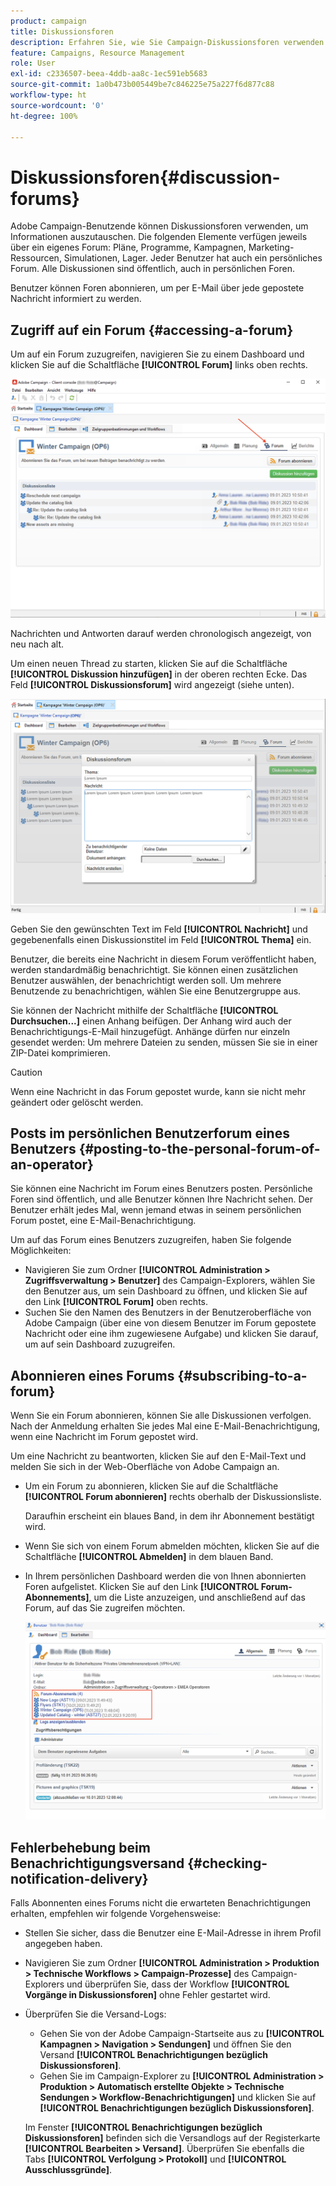 ```yaml
---
product: campaign
title: Diskussionsforen
description: Erfahren Sie, wie Sie Campaign-Diskussionsforen verwenden.
feature: Campaigns, Resource Management
role: User
exl-id: c2336507-beea-4ddb-aa8c-1ec591eb5683
source-git-commit: 1a0b473b005449be7c846225e75a227f6d877c88
workflow-type: ht
source-wordcount: '0'
ht-degree: 100%

---
```


# Diskussionsforen{#discussion-forums}

Adobe Campaign-Benutzende können Diskussionsforen verwenden, um Informationen auszutauschen. Die folgenden Elemente verfügen jeweils über ein eigenes Forum: Pläne, Programme, Kampagnen, Marketing-Ressourcen, Simulationen, Lager. Jeder Benutzer hat auch ein persönliches Forum. Alle Diskussionen sind öffentlich, auch in persönlichen Foren.

Benutzer können Foren abonnieren, um per E-Mail über jede gepostete Nachricht informiert zu werden.

## Zugriff auf ein Forum {#accessing-a-forum}

Um auf ein Forum zuzugreifen, navigieren Sie zu einem Dashboard und klicken Sie auf die Schaltfläche **[!UICONTROL Forum]** links oben rechts.

![](assets/mrm-forum-icon.png)

Nachrichten und Antworten darauf werden chronologisch angezeigt, von neu nach alt.

Um einen neuen Thread zu starten, klicken Sie auf die Schaltfläche **[!UICONTROL Diskussion hinzufügen]** in der oberen rechten Ecke. Das Feld **[!UICONTROL Diskussionsforum]** wird angezeigt (siehe unten).

![](assets/mrm-forum-new-thread.png)


Geben Sie den gewünschten Text im Feld **[!UICONTROL Nachricht]** und gegebenenfalls einen Diskussionstitel im Feld **[!UICONTROL Thema]** ein.

Benutzer, die bereits eine Nachricht in diesem Forum veröffentlicht haben, werden standardmäßig benachrichtigt. Sie können einen zusätzlichen Benutzer auswählen, der benachrichtigt werden soll. Um mehrere Benutzende zu benachrichtigen, wählen Sie eine Benutzergruppe aus.

Sie können der Nachricht mithilfe der Schaltfläche  **[!UICONTROL Durchsuchen...]** einen Anhang beifügen. Der Anhang wird auch der Benachrichtigungs-E-Mail hinzugefügt. Anhänge dürfen nur einzeln gesendet werden: Um mehrere Dateien zu senden, müssen Sie sie in einer ZIP-Datei komprimieren.

>[!CAUTION]
>
>Wenn eine Nachricht in das Forum gepostet wurde, kann sie nicht mehr geändert oder gelöscht werden.

## Posts im persönlichen Benutzerforum eines Benutzers {#posting-to-the-personal-forum-of-an-operator}

Sie können eine Nachricht im Forum eines Benutzers posten. Persönliche Foren sind öffentlich, und alle Benutzer können Ihre Nachricht sehen. Der Benutzer erhält jedes Mal, wenn jemand etwas in seinem persönlichen Forum postet, eine E-Mail-Benachrichtigung.

Um auf das Forum eines Benutzers zuzugreifen, haben Sie folgende Möglichkeiten:

* Navigieren Sie zum Ordner **[!UICONTROL Administration > Zugriffsverwaltung > Benutzer]** des Campaign-Explorers, wählen Sie den Benutzer aus, um sein Dashboard zu öffnen, und klicken Sie auf den Link **[!UICONTROL Forum]** oben rechts.
* Suchen Sie den Namen des Benutzers in der Benutzeroberfläche von Adobe Campaign (über eine von diesem Benutzer im Forum gepostete Nachricht oder eine ihm zugewiesene Aufgabe) und klicken Sie darauf, um auf sein Dashboard zuzugreifen.

## Abonnieren eines Forums {#subscribing-to-a-forum}

Wenn Sie ein Forum abonnieren, können Sie alle Diskussionen verfolgen. Nach der Anmeldung erhalten Sie jedes Mal eine E-Mail-Benachrichtigung, wenn eine Nachricht im Forum gepostet wird.

Um eine Nachricht zu beantworten, klicken Sie auf den E-Mail-Text und melden Sie sich in der Web-Oberfläche von Adobe Campaign an.

* Um ein Forum zu abonnieren, klicken Sie auf die Schaltfläche **[!UICONTROL Forum abonnieren]** rechts oberhalb der Diskussionsliste.

  Daraufhin erscheint ein blaues Band, in dem ihr Abonnement bestätigt wird.

* Wenn Sie sich von einem Forum abmelden möchten, klicken Sie auf die Schaltfläche **[!UICONTROL Abmelden]** in dem blauen Band.

* In Ihrem persönlichen Dashboard werden die von Ihnen abonnierten Foren aufgelistet. Klicken Sie auf den Link **[!UICONTROL Forum-Abonnements]**, um die Liste anzuzeigen, und anschließend auf das Forum, auf das Sie zugreifen möchten.

  ![](assets/forum-subscribed.png)


## Fehlerbehebung beim Benachrichtigungsversand {#checking-notification-delivery}

Falls Abonnenten eines Forums nicht die erwarteten Benachrichtigungen erhalten, empfehlen wir folgende Vorgehensweise:

* Stellen Sie sicher, dass die Benutzer eine E-Mail-Adresse in ihrem Profil angegeben haben.
* Navigieren Sie zum Ordner **[!UICONTROL Administration > Produktion > Technische Workflows > Campaign-Prozesse]** des Campaign-Explorers und überprüfen Sie, dass der Workflow **[!UICONTROL Vorgänge in Diskussionsforen]** ohne Fehler gestartet wird.
* Überprüfen Sie die Versand-Logs:

   * Gehen Sie von der Adobe Campaign-Startseite aus zu **[!UICONTROL Kampagnen > Navigation > Sendungen]** und öffnen Sie den Versand **[!UICONTROL Benachrichtigungen bezüglich Diskussionsforen]**.
   * Gehen Sie im Campaign-Explorer zu **[!UICONTROL Administration > Produktion > Automatisch erstellte Objekte > Technische Sendungen > Workflow-Benachrichtigungen]** und klicken Sie auf **[!UICONTROL Benachrichtigungen bezüglich Diskussionsforen]**.

  Im Fenster **[!UICONTROL Benachrichtigungen bezüglich Diskussionsforen]** befinden sich die Versandlogs auf der Registerkarte **[!UICONTROL Bearbeiten > Versand]**. Überprüfen Sie ebenfalls die Tabs **[!UICONTROL Verfolgung > Protokoll]** und **[!UICONTROL Ausschlussgründe]**.
